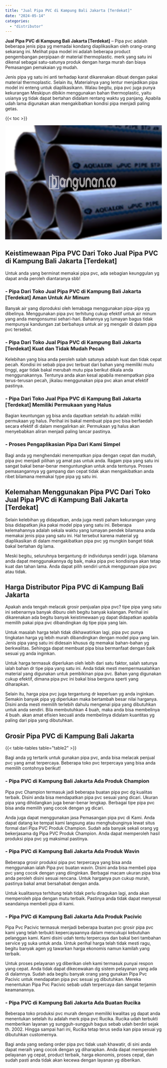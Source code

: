 ```yaml
---
title: "Jual Pipa PVC di Kampung Bali Jakarta [Terdekat]"
date: "2024-05-14"
categories: 
  - "distributor"
---
```


**Jual Pipa PVC di Kampung Bali Jakarta \[Terdekat\]** – Pipa pvc adalah beberapa jenis pipa yg memadai kondang diaplikasikan oleh orang-orang sekarang ini. Melihat pipa model ini adalah beberapa product pengembangan perpipaan dr material thermoplastic. merk yang satu ini dikenal sebagai satu-satunya produk dengan harga murah dan biaya Pemasangan pemakaian yg mudah.

Jenis pipa yg satu ini anti terhadap karat dikarenakan dibuat dengan pakai material thermoplastic. Selain itu, Materialnya yang lentur menjadikan pipa model ini enteng untuk diaplikasikann. Walau begitu, pipa pvc juga punya kekurangan Meskipun dibikin menggunakan bahan thermoplastic, yaitu usianya yg tidak dapat bertahan didalam rentang waktu yg panjang. Apabila udah lama digunakan akan mengakibatkan kondisi pipa menjadi paling getas.

{{< toc >}}

![Jual Pipa PVC di Kampung Bali Jakarta [Terdekat]](/images/jaul-pipa-pvc-57.png)

## Keistimewaan Pipa PVC Dari Toko Jual Pipa PVC di Kampung Bali Jakarta \[Terdekat\]

Untuk anda yang berminat memakai pipa pvc, ada sebagian keunggulan yg dapat anda peroleh diantaranya sbb!

### \- Pipa Dari Toko Jual Pipa PVC di Kampung Bali Jakarta \[Terdekat\] Aman Untuk Air Minum

Banyak air yang diproduksi oleh lemabaga menggunakan pipa-pipa yg dibelinya. Menggunakan pipa pvc terhitung cukup efektif untuk air minum yang anda mengonsumsi sehari-hari. Bahannya yg lumayan bagus tidak mempunyai kandungan zat berbahaya untuk air yg mengalir di dalam pipa pvc tersebut.

### \- Pipa Dari Toko Jual Pipa PVC di Kampung Bali Jakarta \[Terdekat\] Kuat dan Tidak Mudah Pecah

Kelebihan yang bisa anda peroleh salah satunya adalah kuat dan tidak cepat pecah. Kondisi ini sebab pipa pvc terbuat dari bahan yang memiliki mutu tinggi, agar tidak bakal merubah mutu pipa berikut dikala anda menggunakannya. Tentunya anda akan kesal apabila menempatkan pipa terus-terusan pecah, jikalau menggunakan pipa pvc akan amat efektif pastinya.

### \- Pipa Dari Toko Jual Pipa PVC di Kampung Bali Jakarta \[Terdekat\] Memiliki Permukaan yang Halus

Bagian keuntungan yg bisa anda dapatkan setelah itu adalah miliki permukaan yg halus. Perihal ini bakal membuat pipa pvc bisa berfaedah secara efektif di dalam mengalirkan air. Permukaan yg halus akan menyebabkan aliran menjadi paling lancar pastinya.

### \- Proses Pengaplikasian Pipa Dari Kami Simpel

Bagi anda yg menghendaki menempatkan pipa dengan cepat dan mudah, pipa pvc menjadi pilihan yg amat pas untuk anda. Ragam pipa yang satu ini sangat bakal benar-benar menguntungkan untuk anda tentunya. Proses pemasangannya yg gampang dan cepat tidak akan mengakibatkan anda ribet bilamana memakai type pipa yg satu ini.

## Kelemahan Menggunakan Pipa PVC Dari Toko Jual Pipa PVC di Kampung Bali Jakarta \[Terdekat\]

Selain kelebihan yg didapatkan, anda juga mesti paham kekurangan yang bisa didapatkan jika pakai model pipa yang satu ini. Beberapa kelemahannya adalah sekala waktu yang lumayan pendek bilamana anda memakai jenis pipa yang satu ini. Hal tersebut karena material yg diaplikasikan di dalam mengakibatkan pipa pvc yg mungkin banget tidak bakal bertahan dg lama.

Meski begitu, seluruhnya bergantung dr individunya sendiri juga. bilamana anda dapat menggunakannya dg baik, maka pipa pvc kondisinya akan tetap kuat dan tahan lama. Anda dapat pilih sendiri untuk menggunaan pipa pvc atau tidak.

## Harga Distributor Pipa PVC di Kampung Bali Jakarta

Apakah anda tengah melacak grosir penjualan pipa pvc? tipe pipa yang satu ini sebenarnya banyak diburu oleh begitu banyak kalangan. Perihal ini dikarenakan ada begitu banyak keistimewaan yg dapat didapatkan apabila memilih pakai pipa pvc dibandingkan dg tipe pipa yang lain.

Untuk masalah harga telah tidak dikhawatirkan lagi, pipa pvc punya tingkatan harga yg lebih murah dibandingkan dengan model pipa yang lain. Jenis pipa yang satu ini didesain khusus dg memakai bahan-bahan yg berkwalitas. Sehingga dapat membuat pipa bisa bermanfaat dengan baik sesuai yg anda inginkan.

Untuk harga termasuk diperlukan oleh lebih dari satu faktor, salah satunya ialah bahan dr tipe pipa yang satu ini. Anda tidak mesti mempermasalahkan material yang digunakan untuk pembikinan pipa pvc. Bahan yang digunakan cukup efektif, dimana pipa pvc ini bakal bisa berguna sperti yang diharapkan.

Selain itu, harga pipa pvc juga tergantung dr keperluan yg anda inginkan. Semakin banyak pipa yg diperlukan maka bertambah besar nilai harganya. Disini anda mesti memilih terlebih dahulu mengenai pipa yang dibutuhkan untuk anda sendiri. Bila membutuhkan 4 buah, maka anda bisa membelinya 4 buah. akan amat efisien kecuali anda membelinya didalam kuantitas yg paling dari pipa yang dibutuhkan.

## Grosir Pipa PVC di Kampung Bali Jakarta

{{< table-tables table="table2" >}}

Bagi anda yg tertarik untuk gunakan pipa pvc, anda bisa melacak penjual pvc yang amat terpercaya. Beberapa toko pvc terpercaya yang bisa anda memilih contohnya berikut!

### \- Pipa PVC di Kampung Bali Jakarta Ada Produk Champion

Pipa pvc Champion termasuk jadi beberapa buatan pipa pvc dg kualitas terbaik. Disini anda bisa mendapatkan pipa pvc sesuai yang dicari. Ukuran pipa yang dihidangkan juga benar-benar lengkap. Berbagai tipe pipa pvc bisa anda memilih yang cocok dengan yg dicari.

Anda juga dapat menggunakan jasa Pemasangan pipa pvc di Kami. Anda dapat datang ke tempat kami langsung atau menghubunginya lewat situs formal dari Pipa PVC Produk Champion. Sudah ada banyak sekali orang yg bekerjasama dg Pipa PVC Produk Champion. Anda dapat memperoleh hasil produksi pipa pvc yg maksimal pastinya.

### \- Pipa PVC di Kampung Bali Jakarta Ada Produk Wavin

Beberapa grosir produksi pipa pvc terpercaya yang bisa anda menggunakan ialah Pipa pvc buatan wavin. Disini anda bisa membeli pipa pvc yang cocok dengan yang diinginkan. Berbagai macam ukuran pipa bisa anda peroleh disini sesuai rencana. Untuk harganya pun cukup murah, pastinya bakal amat bersahabat dengan anda.

Untuk kualitasnya terhitung telah tidak perlu diragukan lagi, anda akan memperoleh pipa dengan mutu terbaik. Pastinya anda tidak dapat menyesal seandainya membeli pipa di kami.

### \- Pipa PVC di Kampung Bali Jakarta Ada Produk Pacivic

Pipa Pvc Pacivic termasuk menjadi beberapa buatan pvc grosir pipa pvc kami yang telah terbukti kepercayaannya dalam mencukupi kebutuhan pelanggan kami. Kami disini udah tentu terpercaya dan bakal beri tambahan service yg suka untuk anda. Untuk perihal harga telah tidak mesti ragu, begitu banyak agen yg tawarkan harga ekonomis namun kamilah yang terbaik.

Untuk proses pelayanan yg diberikan oleh kami termasuk punyai respon yang cepat. Anda tidak dapat dikecewakan dg sistem pelayanan yang ada di dalamnya. Sudah ada begitu banyak orang yang gunakan Pipa Pvc Pacivic untuk mendapatan pipa pvc sesuai yg dibutuhkan. Mereka menentukan Pipa Pvc Pacivic sebab udah terpercaya dan sangat terjamin keamanannya.

### \- Pipa PVC di Kampung Bali Jakarta Ada Buatan Rucika

Beberapa toko produksi pvc murah dengan memiliki kwalitas yg dapat anda menentukan setelah itu adalah merk pipa pvc Rucika. Rucika udah terbukti memberikan layanan yg sungguh-sungguh bagus sebab udah berdiri sejak th. 2002. Hingga sampai hari ini, Rucika tetap terus sedia kan pipa sesuai yg dibutuhkan customernya.

Bagi anda yang sedang order pipa pvc tidak usah khawatir, di sini anda dapat meraih yang cocok dengan yg diharapkan. Anda dapat memperoleh pelayanan yg cepat, product terbaik, harga ekonomis, proses cepat, dan sudah pasti anda tidak akan kecewa dengan layanan yg diberikan.
